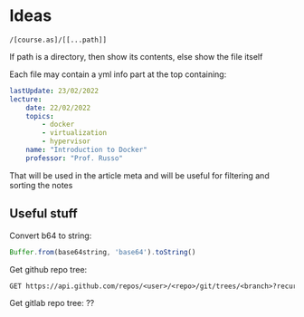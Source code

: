 # Ideas

`/[course.as]/[[...path]]`

If path is a directory, then show its contents, else show the file itself

Each file may contain a yml info part at the top containing:

```yml
lastUpdate: 23/02/2022
lecture:
    date: 22/02/2022
    topics:
        - docker
        - virtualization
        - hypervisor
    name: "Introduction to Docker"
    professor: "Prof. Russo"
```

That will be used in the article meta and will be useful for filtering and sorting the notes

## Useful stuff

Convert b64 to string:

```js
Buffer.from(base64string, 'base64').toString()
```

Get github repo tree:

```txt
GET https://api.github.com/repos/<user>/<repo>/git/trees/<branch>?recursive=1
```

Get gitlab repo tree: ??

